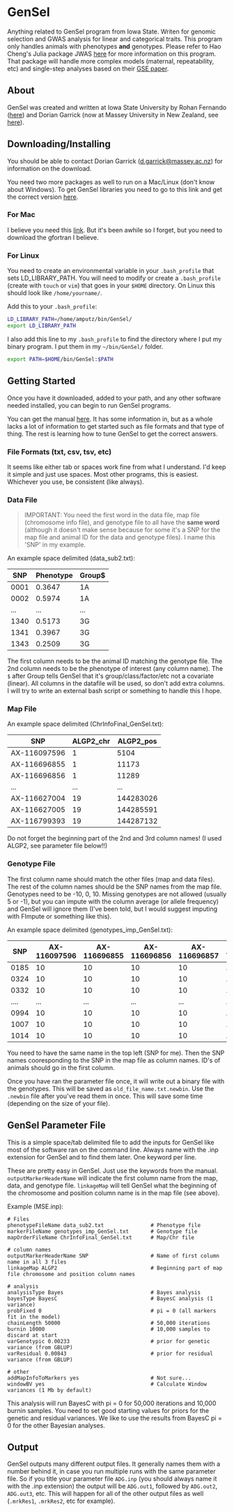 # GenSel

Anything related to GenSel program from Iowa State. Writen for genomic selection and GWAS analysis for linear and categorical traits. This program only handles animals with phenotypes **and** genotypes. Please refer to Hao Cheng's Julia package JWAS [here](https://github.com/reworkhow/JWAS.jl) for more information on this program. That package will handle more complex models (maternal, repeatability, etc) and single-step analyses based on their [GSE paper](https://gsejournal.biomedcentral.com/articles/10.1186/1297-9686-46-50). 

## About

GenSel was created and written at Iowa State University by Rohan Fernando ([here](https://www.linkedin.com/in/rohan-fernando-b2123520/)) and Dorian Garrick (now at Massey University in New Zealand, see [here](https://www.linkedin.com/in/dorian-garrick-7a248667/)). 

## Downloading/Installing

You should be able to contact Dorian Garrick (d.garrick@massey.ac.nz) for information on the download. 

You need two more packages as well to run on a Mac/Linux (don't know about Windows). To get GenSel libraries you need to go to this link and get the correct version [here](https://www.dropbox.com/sh/vdaafp5v1hwc75e/AADVDWfmMnPzM18FUbhLF0bia?dl=0). 

### For Mac

I believe you need this [link](http://hpc.sourceforge.net/). But it's been awhile so I forget, but you need to download the gfortran I believe. 

### For Linux 

You need to create an environmental variable in your `.bash_profile` that sets LD_LIBRARY_PATH. You will need to modify or create a `.bash_profile` (create with `touch` or `vim`) that goes in your `$HOME` directory. On Linux this should look like `/home/yourname/`. 

Add this to your `.bash_profile`:
```bash
LD_LIBRARY_PATH=/home/amputz/bin/GenSel/
export LD_LIBRARY_PATH
```

I also add this line to my `.bash_profile` to find the directory where I put my binary program. I put them in my `~/bin/GenSel/` folder. 
```bash
export PATH=$HOME/bin/GenSel:$PATH
```

## Getting Started

Once you have it downloaded, added to your path, and any other software needed installed, you can begin to run GenSel programs. 

You can get the manual [here](https://www.biomedcentral.com/content/supplementary/1471-2105-12-186-s1.pdf). It has some information in, but as a whole lacks a lot of information to get started such as file formats and that type of thing. The rest is learning how to tune GenSel to get the correct answers. 

### File Formats (txt, csv, tsv, etc)

It seems like either tab or spaces work fine from what I understand. I'd keep it simple and just use spaces. Most other programs, this is easiest. Whichever you use, be consistent (like always). 

### Data File

> IMPORTANT: You need the first word in the data file, map file (chromosome info file), and genotype file to all have the **same word** (although it doesn't make sense because for some it's a SNP for the map file and animal ID for the data and genotype files). I name this 'SNP' in my example. 

An example space delimited (data_sub2.txt):

| SNP  | Phenotype | Group$ | 
|------| -------| ----|
| 0001 | 0.3647 | 1A  |
| 0002 | 0.5974 | 1A  |
| ...  | ...    | ... |
| 1340 | 0.5173 | 3G  |
| 1341 | 0.3967 | 3G  |
| 1343 | 0.2509 | 3G  |

The first column needs to be the animal ID matching the genotype file. The 2nd column needs to be the phenotype of interest (any column name). The `$` after Group tells GenSel that it's group/class/factor/etc not a covariate (linear). All columns in the datafile will be used, so don't add extra columns. I will try to write an external bash script or something to handle this I hope. 

### Map File

An example space delimited (ChrInfoFinal_GenSel.txt):

| SNP | ALGP2_chr | ALGP2_pos |
|--- | --- | --- |
| AX-116097596 | 1  | 5104   |
| AX-116696855 | 1  | 11173  |
| AX-116696856 | 1  | 11289  |
| ...          | ...| ...    |
| AX-116627004 | 19 | 144283026 |
| AX-116627005 | 19 | 144285591 |
| AX-116799393 | 19 | 144287132 |

Do not forget the beginning part of the 2nd and 3rd column names! (I used ALGP2, see parameter file below!!)

### Genotype File

The first column name should match the other files (map and data files). The rest of the column names should be the SNP names from the map file. Genotypes need to be -10, 0, 10. Missing genotypes are not allowed (usually 5 or -1), but you can impute with the column average (or allele frequency) and GenSel will ignore them (I've been told, but I would suggest imputing with FImpute or something like this). 

An example space delimited (genotypes_imp_GenSel.txt):

| SNP | AX-116097596 | AX-116696855 | AX-116696856 | AX-116696857 | ... |
| --- | --- | --- | --- | --- | --- |
| 0185 | 10 | 10 | 10 | 10 | ... |
| 0324 | 10 | 10 | 10 | 10 | ... |
| 0332 | 10 | 10 | 10 | 10 | ... |
| .... | ... | ... | ... | ... | ... |
| 0994 | 10 | 10 | 10 | 10 | ... |
| 1007 | 10 | 10 | 10 | 10 | ... |
| 1014 | 10 | 10 | 10 | 10 | ... |

You need to have the same name in the top left (SNP for me). Then the SNP names cooresponding to the SNP in the map file as column names. ID's of animals should go in the first column. 

Once you have ran the parameter file once, it will write out a binary file with the genotypes. This will be saved as `old_file_name.txt.newbin`. Use the `.newbin` file after you've read them in once. This will save some time (depending on the size of your file). 

## GenSel Parameter File

This is a simple space/tab delimited file to add the inputs for GenSel like most of the software ran on the command line. Always name with the .inp extension for GenSel and to find them later. One keyword per line. 

These are pretty easy in GenSel. Just use the keywords from the manual. `outputMarkerHeaderName` will indicate the first column name from the map, data, and genotype file. `linkageMap` will tell GenSel what the beginning of the chromosome and position column name is in the map file (see above). 

Example (MSE.inp):
```
# Files
phenotypeFileName data_sub2.txt               # Phenotype file
markerFileName genotypes_imp_GenSel.txt       # Genotype file
mapOrderFileName ChrInfoFinal_GenSel.txt      # Map/Chr file

# column names
outputMarkerHeaderName SNP                    # Name of first column name in all 3 files
linkageMap ALGP2                              # Beginning part of map file chromosome and position column names

# analysis
analysisType Bayes                            # Bayes analysis
bayesType BayesC                              # BayesC analysis (1 variance)
probFixed 0                                   # pi = 0 (all markers fit in the model)
chainLength 50000                             # 50,000 iterations
burnin 10000                                  # 10,000 samples to discard at start
varGenotypic 0.00233                          # prior for genetic variance (from GBLUP)
varResidual 0.00843                           # prior for residual variance (from GBLUP)

# other
addMapInfoToMarkers yes                       # Not sure...
windowBV yes                                  # Calculate Window variances (1 Mb by default)
```

This analysis will run BayesC with pi = 0 for 50,000 iterations and 10,000 burnin samples. You need to set good starting values for priors for the genetic and residual variances. We like to use the results from BayesC pi = 0 for the other Bayesian analyses. 

## Output

GenSel outputs many different output files. It generally names them with a number behind it, in case you run multiple runs with the same parameter file. So if you title your parameter file `ADG.inp` (you should always name it with the .inp extension) the output will be `ADG.out1`, followed by `ADG.out2`, `ADG.out3`, etc. This will happen for all of the other output files as well (`.mrkRes1`, `.mrkRes2`, etc for example).






